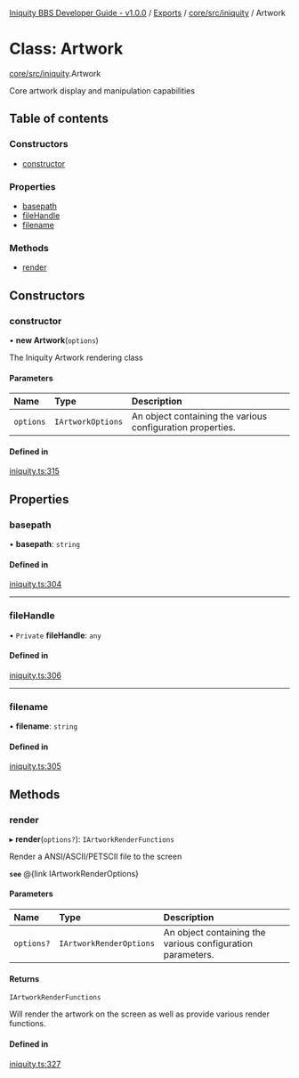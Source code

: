 [Iniquity BBS Developer Guide - v1.0.0](../README.md) / [Exports](../modules.md) / [core/src/iniquity](../modules/core_src_iniquity.md) / Artwork

# Class: Artwork

[core/src/iniquity](../modules/core_src_iniquity.md).Artwork

Core artwork display and manipulation capabilities

## Table of contents

### Constructors

- [constructor](core_src_iniquity.Artwork.md#constructor)

### Properties

- [basepath](core_src_iniquity.Artwork.md#basepath)
- [fileHandle](core_src_iniquity.Artwork.md#filehandle)
- [filename](core_src_iniquity.Artwork.md#filename)

### Methods

- [render](core_src_iniquity.Artwork.md#render)

## Constructors

### constructor

• **new Artwork**(`options`)

The Iniquity Artwork rendering class

#### Parameters

| Name | Type | Description |
| :------ | :------ | :------ |
| `options` | `IArtworkOptions` | An object containing the various configuration properties. |

#### Defined in

[iniquity.ts:315](https://github.com/iniquitybbs/iniquity/blob/d3fb53d/packages/core/src/iniquity.ts#L315)

## Properties

### basepath

• **basepath**: `string`

#### Defined in

[iniquity.ts:304](https://github.com/iniquitybbs/iniquity/blob/d3fb53d/packages/core/src/iniquity.ts#L304)

___

### fileHandle

• `Private` **fileHandle**: `any`

#### Defined in

[iniquity.ts:306](https://github.com/iniquitybbs/iniquity/blob/d3fb53d/packages/core/src/iniquity.ts#L306)

___

### filename

• **filename**: `string`

#### Defined in

[iniquity.ts:305](https://github.com/iniquitybbs/iniquity/blob/d3fb53d/packages/core/src/iniquity.ts#L305)

## Methods

### render

▸ **render**(`options?`): `IArtworkRenderFunctions`

Render a ANSI/ASCII/PETSCII file to the screen

**`see`** @{link IArtworkRenderOptions}

#### Parameters

| Name | Type | Description |
| :------ | :------ | :------ |
| `options?` | `IArtworkRenderOptions` | An object containing the various configuration parameters. |

#### Returns

`IArtworkRenderFunctions`

Will render the artwork on the screen as well as provide various render functions.

#### Defined in

[iniquity.ts:327](https://github.com/iniquitybbs/iniquity/blob/d3fb53d/packages/core/src/iniquity.ts#L327)
